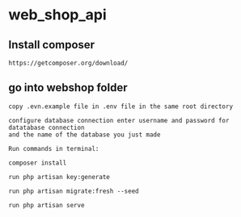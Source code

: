 # web_shop_api

## Install composer
    https://getcomposer.org/download/

## go into webshop folder 
    copy .evn.example file in .env file in the same root directory

    configure database connection enter username and password for datatabase connection
    and the name of the database you just made
    
    Run commands in terminal:
    
    composer install

    run php artisan key:generate

    run php artisan migrate:fresh --seed

    run php artisan serve 

    

